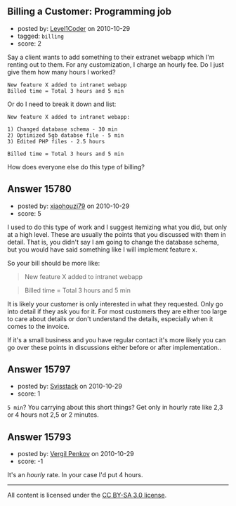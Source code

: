 ## Billing a Customer: Programming job

- posted by: [Level1Coder](https://stackexchange.com/users/-1/5134-level1coder) on 2010-10-29
- tagged: `billing`
- score: 2

Say a client wants to add something to their extranet webapp which I'm renting out to them. For any customization, I charge an hourly fee. Do I just give them how many hours I worked?

    New feature X added to intranet webapp
    Billed time = Total 3 hours and 5 min

 Or do I need to break it down and list:

    New feature X added to intranet webapp:

    1) Changed database schema - 30 min
    2) Optimized 5gb databse file - 5 min
    3) Edited PHP files - 2.5 hours

    Billed time = Total 3 hours and 5 min

How does everyone else do this type of billing?


## Answer 15780

- posted by: [xiaohouzi79](https://stackexchange.com/users/-1/4868-xiaohouzi79) on 2010-10-29
- score: 5

I used to do this type of work and I suggest itemizing what you did, but only at a high level. These are usually the points that you discussed with them in detail. That is, you didn't say I am going to change the database schema, but you would have said something like I will implement feature x.

So your bill should be more like:

> New feature X added to intranet webapp

> Billed time = Total 3 hours and 5 min

It is likely your customer is only interested in what they requested. Only go into detail if they ask you for it. For most customers they are either too large to care about details or don't understand the details, especially when it comes to the invoice.

If it's a small business and you have regular contact it's more likely you can go over these points in discussions either before or after implementation..


## Answer 15797

- posted by: [Svisstack](https://stackexchange.com/users/-1/4987-svisstack) on 2010-10-29
- score: 1

`5 min`? You carrying about this short things? Get only in hourly rate like 2,3 or 4 hours not 2,5 or 2 minutes.


## Answer 15793

- posted by: [Vergil Penkov](https://stackexchange.com/users/-1/5136-vergil-penkov) on 2010-10-29
- score: -1

It's an *hourly* rate.
In your case I'd put 4 hours.



---

All content is licensed under the [CC BY-SA 3.0 license](https://creativecommons.org/licenses/by-sa/3.0/).
